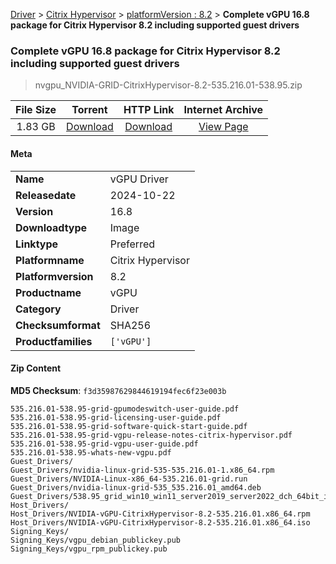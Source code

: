 
[Driver](/README.md)  >  [Citrix Hypervisor](/index/Driver/Citrix_Hypervisor.md)  >  [platformVersion : 8.2](/index/Driver/Citrix_Hypervisor/8.2.md)  >  **Complete vGPU 16.8 package for Citrix Hypervisor 8.2 including supported guest drivers**


###    Complete vGPU 16.8 package for Citrix Hypervisor 8.2 including supported guest drivers

> nvgpu_NVIDIA-GRID-CitrixHypervisor-8.2-535.216.01-538.95.zip   


| **File Size** | **Torrent**  | **HTTP Link** | **Internet Archive** |
|:-------------:|:------------:|:-------------:|:--------------------:|
| 1.83 GB |  [Download](https://archive.org/download/nvgpu_NVIDIA-GRID-CitrixHypervisor-8.2-535.216.01-538.95.zip/nvgpu_NVIDIA-GRID-CitrixHypervisor-8.2-535.216.01-538.95.zip_archive.torrent)       | [Download](https://archive.org/compress/nvgpu_NVIDIA-GRID-CitrixHypervisor-8.2-535.216.01-538.95.zip) | [View Page](https://archive.org/details/nvgpu_NVIDIA-GRID-CitrixHypervisor-8.2-535.216.01-538.95.zip)       |

#### Meta

<table>
<tr><td><strong>Name</strong></td><td>vGPU Driver</td></tr>
<tr><td><strong>Releasedate</strong></td><td>2024-10-22</td></tr>
<tr><td><strong>Version</strong></td><td>16.8</td></tr>
<tr><td><strong>Downloadtype</strong></td><td>Image</td></tr>
<tr><td><strong>Linktype</strong></td><td>Preferred</td></tr>
<tr><td><strong>Platformname</strong></td><td>Citrix Hypervisor</td></tr>
<tr><td><strong>Platformversion</strong></td><td>8.2</td></tr>
<tr><td><strong>Productname</strong></td><td>vGPU</td></tr>
<tr><td><strong>Category</strong></td><td>Driver</td></tr>
<tr><td><strong>Checksumformat</strong></td><td>SHA256</td></tr>
<tr><td><strong>Productfamilies</strong></td><td><code>['vGPU']</code></td></tr>
</table>

#### Zip Content

**MD5 Checksum**: `f3d35987629844619194fec6f23e003b`

```text
535.216.01-538.95-grid-gpumodeswitch-user-guide.pdf
535.216.01-538.95-grid-licensing-user-guide.pdf
535.216.01-538.95-grid-software-quick-start-guide.pdf
535.216.01-538.95-grid-vgpu-release-notes-citrix-hypervisor.pdf
535.216.01-538.95-grid-vgpu-user-guide.pdf
535.216.01-538.95-whats-new-vgpu.pdf
Guest_Drivers/
Guest_Drivers/nvidia-linux-grid-535-535.216.01-1.x86_64.rpm
Guest_Drivers/NVIDIA-Linux-x86_64-535.216.01-grid.run
Guest_Drivers/nvidia-linux-grid-535_535.216.01_amd64.deb
Guest_Drivers/538.95_grid_win10_win11_server2019_server2022_dch_64bit_international.exe
Host_Drivers/
Host_Drivers/NVIDIA-vGPU-CitrixHypervisor-8.2-535.216.01.x86_64.rpm
Host_Drivers/NVIDIA-vGPU-CitrixHypervisor-8.2-535.216.01.x86_64.iso
Signing_Keys/
Signing_Keys/vgpu_debian_publickey.pub
Signing_Keys/vgpu_rpm_publickey.pub
```
